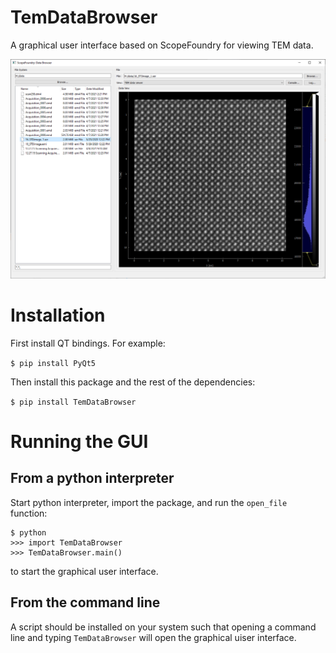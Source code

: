 # TemDataBrowser
A graphical user interface based on ScopeFoundry for viewing TEM data.

![GUI example](https://github.com/ercius/TemDataBrowser/blob/main/TemDataBrowser/images/TemDataBrowser_window.png?raw=true)

# Installation
First install QT bindings. For example:

`$ pip install PyQt5`

Then install this package and the rest of the dependencies:

`$ pip install TemDataBrowser`

# Running the GUI

## From a python interpreter
Start python interpreter, import the package, and run the `open_file` function:

```
$ python
>>> import TemDataBrowser
>>> TemDataBrowser.main()
```

to start the graphical user interface.

## From the command line

A script should be installed on your system such that opening a command line
and typing `TemDataBrowser` will open the graphical uiser interface.
